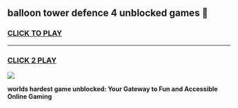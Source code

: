 
## balloon tower defence 4 unblocked games 👋
<h3>
<a href="https://premium.freeplayer.one?title=balloon_tower_defence_4_unblocked_games&ref=13F">CLICK TO PLAY</a></h3>
<hr>

<h3>
<a href="https://premium.freeplayer.one?title=balloon_tower_defence_4_unblocked_games&ref=13F">CLICK 2 PLAY</a>
  
</h3>

<a href="https://premium.freeplayer.one?title=balloon_tower_defence_4_unblocked_games&ref=12F/"><img src="https://clearcache.store/games.png"></a>


**worlds hardest game unblocked: Your Gateway to Fun and Accessible Online Gaming**
